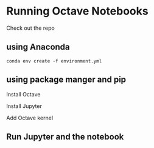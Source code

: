 # Running Octave Notebooks

Check out the repo 

## using Anaconda

`conda env create -f environment.yml`

## using package manger and pip 

Install Octave

Install Jupyter 

Add Octave kernel 

## Run Jupyter and the notebook



